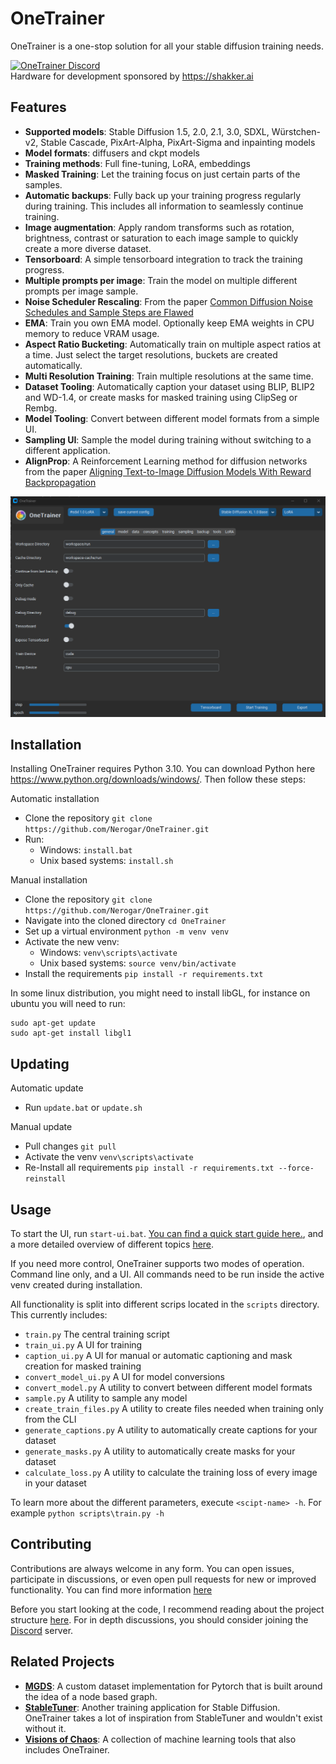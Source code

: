 # OneTrainer

OneTrainer is a one-stop solution for all your stable diffusion training needs.

<a href="https://discord.gg/KwgcQd5scF"><img src="https://discord.com/api/guilds/1102003518203756564/widget.png" alt="OneTrainer Discord"/></a><br>
Hardware for development sponsored by https://shakker.ai


## Features

- **Supported models**: Stable Diffusion 1.5, 2.0, 2.1, 3.0, SDXL, Würstchen-v2, Stable Cascade, PixArt-Alpha, 
  PixArt-Sigma and inpainting models
- **Model formats**: diffusers and ckpt models
- **Training methods**: Full fine-tuning, LoRA, embeddings
- **Masked Training**: Let the training focus on just certain parts of the samples.
- **Automatic backups**: Fully back up your training progress regularly during training. This includes all information
  to seamlessly continue training.
- **Image augmentation**: Apply random transforms such as rotation, brightness, contrast or saturation to each image
  sample to quickly create a more diverse dataset.
- **Tensorboard**: A simple tensorboard integration to track the training progress.
- **Multiple prompts per image**: Train the model on multiple different prompts per image sample.
- **Noise Scheduler Rescaling**: From the paper
  [Common Diffusion Noise Schedules and Sample Steps are Flawed](https://arxiv.org/abs/2305.08891)
- **EMA**: Train you own EMA model. Optionally keep EMA weights in CPU memory to reduce VRAM usage.
- **Aspect Ratio Bucketing**: Automatically train on multiple aspect ratios at a time. Just select the target
  resolutions, buckets are created automatically.
- **Multi Resolution Training**: Train multiple resolutions at the same time.
- **Dataset Tooling**: Automatically caption your dataset using BLIP, BLIP2 and WD-1.4, or create masks for masked
  training using ClipSeg or Rembg.
- **Model Tooling**: Convert between different model formats from a simple UI.
- **Sampling UI**: Sample the model during training without switching to a different application.
- **AlignProp**: A Reinforcement Learning method for diffusion networks from the paper
  [Aligning Text-to-Image Diffusion Models With Reward Backpropagation](https://arxiv.org/abs/2310.03739)

![OneTrainerGUI.gif](resources/images/OneTrainerGUI.gif)

## Installation

Installing OneTrainer requires Python 3.10. You can download Python here https://www.python.org/downloads/windows/.
Then follow these steps:

Automatic installation

- Clone the repository `git clone https://github.com/Nerogar/OneTrainer.git`
- Run:
    - Windows: `install.bat`
    - Unix based systems: `install.sh`

Manual installation

- Clone the repository `git clone https://github.com/Nerogar/OneTrainer.git`
- Navigate into the cloned directory `cd OneTrainer`
- Set up a virtual environment `python -m venv venv`
- Activate the new venv:
    - Windows: `venv\scripts\activate`
    - Unix based systems: `source venv/bin/activate`
- Install the requirements `pip install -r requirements.txt`

In some linux distribution, you might need to install libGL, for instance on ubuntu you will need to run:
```
sudo apt-get update
sudo apt-get install libgl1
```

## Updating

Automatic update

- Run `update.bat` or `update.sh`

Manual update

- Pull changes `git pull`
- Activate the venv `venv\scripts\activate`
- Re-Install all requirements `pip install -r requirements.txt --force-reinstall`

## Usage

To start the UI, run `start-ui.bat`. [You can find a quick start guide here.](docs/QuickStartGuide.md), and a more
detailed overview of different topics [here](docs/Overview.md).

If you need more control, OneTrainer supports two modes of operation. Command line only, and a UI.
All commands need to be run inside the active venv created during installation.

All functionality is split into different scrips located in the `scripts` directory. This currently includes:

- `train.py` The central training script
- `train_ui.py` A UI for training
- `caption_ui.py` A UI for manual or automatic captioning and mask creation for masked training
- `convert_model_ui.py` A UI for model conversions
- `convert_model.py` A utility to convert between different model formats
- `sample.py` A utility to sample any model
- `create_train_files.py` A utility to create files needed when training only from the CLI
- `generate_captions.py` A utility to automatically create captions for your dataset
- `generate_masks.py` A utility to automatically create masks for your dataset
- `calculate_loss.py` A utility to calculate the training loss of every image in your dataset

To learn more about the different parameters, execute `<scipt-name> -h`. For example `python scripts\train.py -h`

## Contributing

Contributions are always welcome in any form. You can open issues, participate in discussions, or even open pull
requests for new or improved functionality. You can find more information [here](docs/Contributing.md)

Before you start looking at the code, I recommend reading about the project structure [here](docs/ProjectStructure.md).
For in depth discussions, you should consider joining the [Discord](https://discord.gg/KwgcQd5scF) server.

## Related Projects

- **[MGDS](https://github.com/Nerogar/mgds)**: A custom dataset implementation for Pytorch that is built around the idea
  of a node based graph.
- **[StableTuner](https://github.com/devilismyfriend/StableTuner)**: Another training application for Stable Diffusion.
  OneTrainer takes a lot of inspiration from StableTuner and wouldn't exist without it.
- **[Visions of Chaos](https://softology.pro/voc.htm)**: A collection of machine learning tools that also includes
  OneTrainer.
